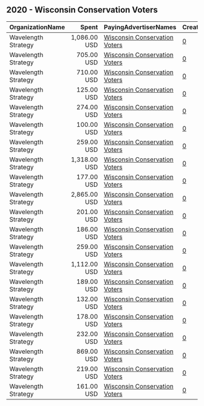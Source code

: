 ## 2020 - Wisconsin Conservation Voters 
|OrganizationName|Spent|PayingAdvertiserNames|CreativeUrls|Impressions|Genders|AgeBrackets|CountryCodes|BillingAddresses|CandidateBallotInformation|
|:---|---:|:---|:---|---:|:---|:---|:---|:---|:---|
|Wavelength Strategy|1,086.00 USD|[Wisconsin Conservation Voters](2020/Wisconsin_Conservation_Voters.md)|[0](https://www.snap.com/political-ads/asset/b65b2e62ab007f3cbb38378f2965360c45f478fde8d38e90f992110e1a03a1da?mediaType=jpg)|198,860||18+|united states|US|Wisconsin Conservation Voters|
|Wavelength Strategy|705.00 USD|[Wisconsin Conservation Voters](2020/Wisconsin_Conservation_Voters.md)|[0](https://www.snap.com/political-ads/asset/1f811ebb1890db89addfcebdbebb15e59f42be5027b95a53d94d7e5bd45d6312?mediaType=jpg)|102,088||18+|united states|US|Wisconsin Conservation Voters|
|Wavelength Strategy|710.00 USD|[Wisconsin Conservation Voters](2020/Wisconsin_Conservation_Voters.md)|[0](https://www.snap.com/political-ads/asset/22991f58f456ee033624a79feb45ef9dc7e72b872d6d4ab9ff28a4ca45680bde?mediaType=jpg)|76,798||18+|united states|US||
|Wavelength Strategy|125.00 USD|[Wisconsin Conservation Voters](2020/Wisconsin_Conservation_Voters.md)|[0](https://www.snap.com/political-ads/asset/f15ab4567e529d8fa07ae61254c15de7903761f66c8bdd8e20495dd0950f1353?mediaType=jpg)|20,717||18+|united states|US|Wisconsin Conservation Voters|
|Wavelength Strategy|274.00 USD|[Wisconsin Conservation Voters](2020/Wisconsin_Conservation_Voters.md)|[0](https://www.snap.com/political-ads/asset/d8b0dd1ec3765d4781fa7893038cf68f213d38c868b076fc5cc6b484839e7714?mediaType=jpg)|48,715||18+|united states|US|Wisconsin Conservation Voters|
|Wavelength Strategy|100.00 USD|[Wisconsin Conservation Voters](2020/Wisconsin_Conservation_Voters.md)|[0](https://www.snap.com/political-ads/asset/634455a9930aa27460ffe0a76c44aaccb3c399d16ed20fb3498c309f6e1db495?mediaType=jpg)|47,491|||united states|US|Wisconsin Conservation Voters|
|Wavelength Strategy|259.00 USD|[Wisconsin Conservation Voters](2020/Wisconsin_Conservation_Voters.md)|[0](https://www.snap.com/political-ads/asset/da6644b5a89931839a6af211baf6cffd27b10bcf5062f737f0b7630fd9835db4?mediaType=jpg)|42,554||18+|united states|US|Wisconsin Conservation Voters|
|Wavelength Strategy|1,318.00 USD|[Wisconsin Conservation Voters](2020/Wisconsin_Conservation_Voters.md)|[0](https://www.snap.com/political-ads/asset/aa400be5c06d563fbc47b9a3c1b5c45686a5b0d99dcd70cfdd2cbebaa105487d?mediaType=jpg)|239,844||18+|united states|US|Wisconsin Conservation Voters|
|Wavelength Strategy|177.00 USD|[Wisconsin Conservation Voters](2020/Wisconsin_Conservation_Voters.md)|[0](https://www.snap.com/political-ads/asset/07a4d6e9dad5388ee45a32a2455714c7a27a762a497a6f08f15e7653dee9f323?mediaType=jpg)|32,743||18+|united states|US|Wisconsin Conservation Voters|
|Wavelength Strategy|2,865.00 USD|[Wisconsin Conservation Voters](2020/Wisconsin_Conservation_Voters.md)|[0](https://www.snap.com/political-ads/asset/8c0699e5b70aaf1ec26d3a70a37503a01d0219f8fcb9b6087e15df041c1e2126?mediaType=jpg)|301,376||18+|united states|US||
|Wavelength Strategy|201.00 USD|[Wisconsin Conservation Voters](2020/Wisconsin_Conservation_Voters.md)|[0](https://www.snap.com/political-ads/asset/da02080a5f112f356489d54de8a5dd7160b3852bdd3f4732e280e484d94b9fb7?mediaType=jpg)|100,708|||united states|US|Wisconsin Conservation Voters|
|Wavelength Strategy|186.00 USD|[Wisconsin Conservation Voters](2020/Wisconsin_Conservation_Voters.md)|[0](https://www.snap.com/political-ads/asset/a281abfb63198271323deb50f1fc47f5be3a824e9dd10aea6c9757efa267ecd5?mediaType=jpg)|26,271||18+|united states|US|Wisconsin Conservation Voters|
|Wavelength Strategy|259.00 USD|[Wisconsin Conservation Voters](2020/Wisconsin_Conservation_Voters.md)|[0](https://www.snap.com/political-ads/asset/db33425d930f72fad67a484c0f5323422b9ecc7a16bfcb6db65a95f2dd0288d2?mediaType=jpg)|40,278||18+|united states|US|Wisconsin Conservation Voters|
|Wavelength Strategy|1,112.00 USD|[Wisconsin Conservation Voters](2020/Wisconsin_Conservation_Voters.md)|[0](https://www.snap.com/political-ads/asset/486f44b94d51733ae75f5456a876f588215c1605f25d900e57d6bbbcdd414275?mediaType=jpg)|133,082||18+|united states|US||
|Wavelength Strategy|189.00 USD|[Wisconsin Conservation Voters](2020/Wisconsin_Conservation_Voters.md)|[0](https://www.snap.com/political-ads/asset/9296707628bcfa4fb0a1afdd689194bcece947b0343eaa08cbb89491b17ca89b?mediaType=jpg)|30,382||18+|united states|US|Wisconsin Conservation Voters|
|Wavelength Strategy|132.00 USD|[Wisconsin Conservation Voters](2020/Wisconsin_Conservation_Voters.md)|[0](https://www.snap.com/political-ads/asset/6772bd73b0b19428bc0d6e5ee579dd0adfd6c86a5987d224dd80b14a9d56aa9f?mediaType=jpg)|20,501||18+|united states|US|Wisconsin Conservation Voters|
|Wavelength Strategy|178.00 USD|[Wisconsin Conservation Voters](2020/Wisconsin_Conservation_Voters.md)|[0](https://www.snap.com/political-ads/asset/b574ff2790913d031f0f292f364134a657fc320046b0e671000157d8722b0cb6?mediaType=jpg)|30,090||18+|united states|US|Wisconsin Conservation Voters|
|Wavelength Strategy|232.00 USD|[Wisconsin Conservation Voters](2020/Wisconsin_Conservation_Voters.md)|[0](https://www.snap.com/political-ads/asset/4127797e6e73d3c6a6a32710c639de344a0b1203aabe8bdc3d68bb899db2f1de?mediaType=jpg)|37,259||18+|united states|US|Wisconsin Conservation Voters|
|Wavelength Strategy|869.00 USD|[Wisconsin Conservation Voters](2020/Wisconsin_Conservation_Voters.md)|[0](https://www.snap.com/political-ads/asset/d8eef9aaac5120c31c884138e27c3f8735948091f53263b0a8252d4125658a05?mediaType=jpg)|88,913||18+|united states|US||
|Wavelength Strategy|219.00 USD|[Wisconsin Conservation Voters](2020/Wisconsin_Conservation_Voters.md)|[0](https://www.snap.com/political-ads/asset/af97d298f913a3cf6c4007231470ae507a0a23243fa27b2cc6ee2805afc3e5e8?mediaType=jpg)|34,494||18+|united states|US|Wisconsin Conservation Voters|
|Wavelength Strategy|161.00 USD|[Wisconsin Conservation Voters](2020/Wisconsin_Conservation_Voters.md)|[0](https://www.snap.com/political-ads/asset/1b52a2556fdc5687b43d25adea2286d596ef952fa3c88b24b757aedb21a1f82a?mediaType=jpg)|25,470||18+|united states|US|Wisconsin Conservation Voters|

